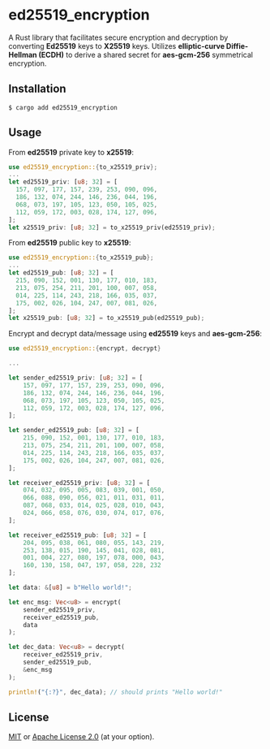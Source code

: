 # ed25519_encryption
A Rust library that facilitates secure encryption and decryption by converting **Ed25519** keys to **X25519** keys. Utilizes **elliptic-curve Diffie-Hellman (ECDH)** to derive a shared secret for **aes-gcm-256** symmetrical encryption.

## Installation

```shell
$ cargo add ed25519_encryption
```

## Usage

From **ed25519** private key to **x25519**:

```rust
use ed25519_encryption::{to_x25519_priv};
...
let ed25519_priv: [u8; 32] = [
  157, 097, 177, 157, 239, 253, 090, 096,
  186, 132, 074, 244, 146, 236, 044, 196,
  068, 073, 197, 105, 123, 050, 105, 025,
  112, 059, 172, 003, 028, 174, 127, 096,
];
let x25519_priv: [u8; 32] = to_x25519_priv(ed25519_priv);
```

From **ed25519** public key to **x25519**:

```rust
use ed25519_encryption::{to_x25519_pub};
...
let ed25519_pub: [u8; 32] = [
  215, 090, 152, 001, 130, 177, 010, 183,
  213, 075, 254, 211, 201, 100, 007, 058,
  014, 225, 114, 243, 218, 166, 035, 037,
  175, 002, 026, 104, 247, 007, 081, 026,
];
let x25519_pub: [u8; 32] = to_x25519_pub(ed25519_pub);
```

Encrypt and decrypt data/message using **ed25519** keys and **aes-gcm-256**:

```rust
use ed25519_encryption::{encrypt, decrypt}

...

let sender_ed25519_priv: [u8; 32] = [
    157, 097, 177, 157, 239, 253, 090, 096,
    186, 132, 074, 244, 146, 236, 044, 196,
    068, 073, 197, 105, 123, 050, 105, 025,
    112, 059, 172, 003, 028, 174, 127, 096,
];

let sender_ed25519_pub: [u8; 32] = [
    215, 090, 152, 001, 130, 177, 010, 183,
    213, 075, 254, 211, 201, 100, 007, 058,
    014, 225, 114, 243, 218, 166, 035, 037,
    175, 002, 026, 104, 247, 007, 081, 026,
];

let receiver_ed25519_priv: [u8; 32] = [
    074, 032, 095, 005, 083, 039, 001, 050,
    066, 088, 090, 056, 021, 011, 031, 011,
    087, 068, 033, 014, 025, 028, 010, 043,
    024, 066, 058, 076, 030, 074, 017, 076,
];

let receiver_ed25519_pub: [u8; 32] = [
    204, 095, 038, 061, 080, 055, 143, 219,
    253, 138, 015, 190, 145, 041, 028, 081,
    001, 004, 227, 080, 197, 078, 000, 043,
    160, 130, 158, 047, 197, 058, 228, 232
];

let data: &[u8] = b"Hello world!";

let enc_msg: Vec<u8> = encrypt(
    sender_ed25519_priv,
    receiver_ed25519_pub,
    data
);

let dec_data: Vec<u8> = decrypt(
    receiver_ed25519_priv,
    sender_ed25519_pub,
    &enc_msg
);

println!("{:?}", dec_data); // should prints "Hello world!"
```

## License
[MIT](LICENSE-MIT) or [Apache License 2.0](LICENSE-APACHE) (at your option).